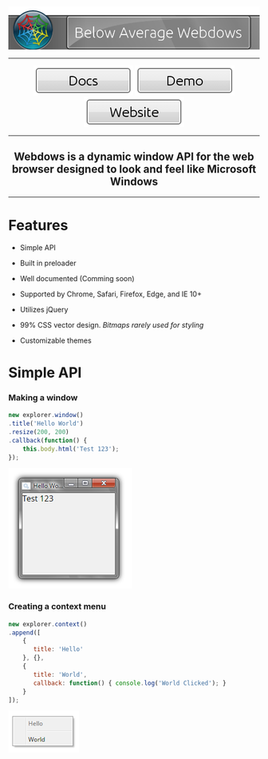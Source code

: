 <img src="https://raw.githubusercontent.com/krisdb2009/webdows-docs/master/images/banner.png">
<hr>
<p align="center">
<a href="https://github.com/belowaverage-org/webdows/wiki"><img src="https://raw.githubusercontent.com/krisdb2009/webdows-docs/master/images/docs.png"></a>
<a href="http://belowaverage.org/webdows/"><img src="https://raw.githubusercontent.com/krisdb2009/webdows-docs/master/images/demo.png"></a>
<a href="https://belowaverage.org/"><img src="https://raw.githubusercontent.com/krisdb2009/webdows-docs/master/images/website.png"></a>
</p>
<hr>
<h2 align="center">Webdows is a dynamic window API for the web browser designed to look and feel like Microsoft Windows</h2>
<hr>
<h1>Features</h1>

* Simple API

* Built in preloader

* Well documented (Comming soon)

* Supported by Chrome, Safari, Firefox, Edge, and IE 10+

* Utilizes jQuery

* 99% CSS vector design. *Bitmaps rarely used for styling*

* Customizable themes

<h1>Simple API</h1>
<h3>Making a window</h3>

```javascript
new explorer.window()
.title('Hello World')
.resize(200, 200)
.callback(function() {
    this.body.html('Test 123');
});
```

<img src="https://raw.githubusercontent.com/krisdb2009/webdows-docs/master/images/simpleapi1.PNG">

<h3>Creating a context menu</h3>
  
```javascript
new explorer.context()
.append([
    {
       title: 'Hello'
    }, {}, 
    {
       title: 'World',
       callback: function() { console.log('World Clicked'); }
    }
]);
```
<img src="https://raw.githubusercontent.com/krisdb2009/webdows-docs/master/images/context.png">
